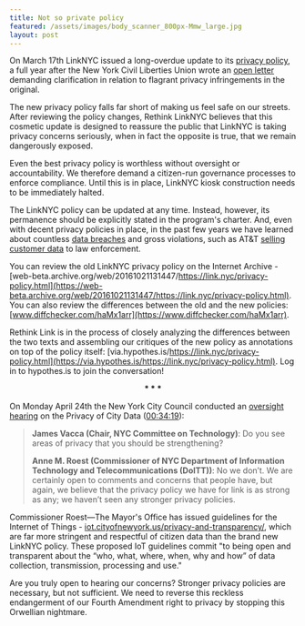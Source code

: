 ```yaml
---
title: Not so private policy
featured: /assets/images/body_scanner_800px-Mmw_large.jpg
layout: post
---
```


On March 17th LinkNYC issued a long-overdue update to its [privacy policy](https://link.nyc/privacy-policy.html), a full year after the New York Civil Liberties Union wrote an [open letter](https://www.nyclu.org/en/press-releases/nyclu-citys-public-wi-fi-raises-privacy-concerns) demanding clarification in relation to flagrant privacy infringements in the original.

The new privacy policy falls far short of making us feel safe on our streets. After reviewing the policy changes, Rethink LinkNYC believes that this cosmetic update is designed to reassure the public that LinkNYC is taking privacy concerns seriously, when in fact the opposite is true, that we remain dangerously exposed.

Even the best privacy policy is worthless without oversight or accountability. We therefore demand a citizen-run governance processes to enforce compliance. Until this is in place, LinkNYC kiosk construction needs to be immediately halted. 

The LinkNYC policy can be updated at any time. Instead, however, its permanence should be explicitly stated in the program's charter. And, even with decent privacy policies in place, in the past few years we have learned about countless [data breaches](https://www.identityforce.com/blog/2017-data-breaches) and gross violations, such as AT&T [selling customer data](https://www.theguardian.com/business/2016/oct/25/att-secretly-sells-customer-data-law-enforcement-hemisphere) to law enforcement. 
 
You can review the old LinkNYC privacy policy on the Internet Archive - [web-beta.archive.org/web/20161021131447/https://link.nyc/privacy-policy.html](https://web-beta.archive.org/web/20161021131447/https://link.nyc/privacy-policy.html).  You can also review the differences between the old and the new policies: [www.diffchecker.com/haMx1arr](https://www.diffchecker.com/haMx1arr).

Rethink Link is in the process of closely analyzing the differences between the two texts and assembling our critiques of the new policy as annotations on top of the policy itself: [via.hypothes.is/https://link.nyc/privacy-policy.html](https://via.hypothes.is/https://link.nyc/privacy-policy.html). Log in to hypothes.is to join the conversation! 

<center><b>*  *  *</b></center>

On Monday April 24th the New York City Council conducted an [oversight hearing](http://legistar.council.nyc.gov/MeetingDetail.aspx?ID=542433&GUID=31870105-4C47-43F9-AB9E-EC2A1B0A1E36&Options=info&Search=) on the Privacy of City Data ([00:34:19](http://isoc-ny.org/misc/2017-04-24_nycc_tech_committee_privacy.mp4)):  

<blockquote>
<b>James Vacca (Chair, NYC Committee on Technology)</b>: Do you see areas of privacy that you should be strengthening?
<p/>
<p/>
<b>Anne M. Roest (Commissioner of NYC Department of Information Technology and Telecommunications (DoITT))</b>: No we don’t. We are certainly open to comments and concerns that people have, but again, we believe that the privacy policy we have for link is as strong as any; we haven’t seen any stronger privacy policies.
</blockquote>

Commissioner Roest—The Mayor's Office has issued guidelines for the Internet of Things - [iot.cityofnewyork.us/privacy-and-transparency/](http://iot.cityofnewyork.us/privacy-and-transparency/), which are far more stringent and respectful of citizen data than the brand new LinkNYC policy.  These proposed IoT guidelines commit "to being open and transparent about the “who, what, where, when, why and how” of data collection, transmission, processing and use."   

Are you truly open to hearing our concerns? Stronger privacy policies are necessary, but not sufficient. We need to reverse this reckless endangerment of our Fourth Amendment right to privacy by stopping this Orwellian nightmare.
